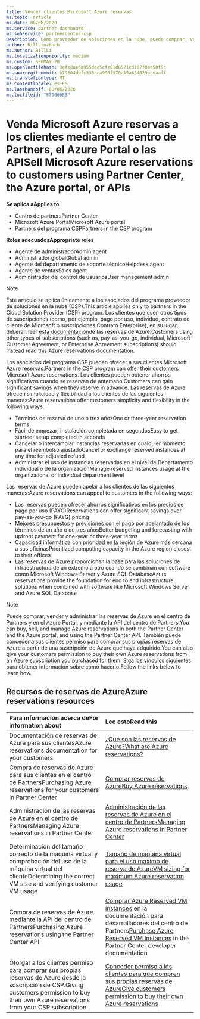 ```yaml
---
title: Vender clientes Microsoft Azure reservas
ms.topic: article
ms.date: 08/06/2020
ms.service: partner-dashboard
ms.subservice: partnercenter-csp
Description: Como proveedor de soluciones en la nube, puede comprar, vender o administrar las reservas de Azure para los clientes. Use el centro de Partners, el Azure Portal o la API del centro de Partners.
author: BillLinzbach
ms.author: BillLi
ms.localizationpriority: medium
ms.custom: SEOMAY.20
ms.openlocfilehash: 3efe8ae6a955dee5cfe01d0571cd107f8ee50f5c
ms.sourcegitcommit: b79504dbfc335aca995f370e15a654829acdaaff
ms.translationtype: MT
ms.contentlocale: es-ES
ms.lasthandoff: 08/06/2020
ms.locfileid: "87900085"
---
```

# <a name="sell-microsoft-azure-reservations-to-customers-using-partner-center-the-azure-portal-or-apis"></a><span data-ttu-id="872db-104">Venda Microsoft Azure reservas a los clientes mediante el centro de Partners, el Azure Portal o las API</span><span class="sxs-lookup"><span data-stu-id="872db-104">Sell Microsoft Azure reservations to customers using Partner Center, the Azure portal, or APIs</span></span>

<span data-ttu-id="872db-105">**Se aplica a**</span><span class="sxs-lookup"><span data-stu-id="872db-105">**Applies to**</span></span>

- <span data-ttu-id="872db-106">Centro de partners</span><span class="sxs-lookup"><span data-stu-id="872db-106">Partner Center</span></span>
- <span data-ttu-id="872db-107">Microsoft Azure Portal</span><span class="sxs-lookup"><span data-stu-id="872db-107">Microsoft Azure portal</span></span>
- <span data-ttu-id="872db-108">Partners del programa CSP</span><span class="sxs-lookup"><span data-stu-id="872db-108">Partners in the CSP program</span></span>

<span data-ttu-id="872db-109">**Roles adecuados**</span><span class="sxs-lookup"><span data-stu-id="872db-109">**Appropriate roles**</span></span>

- <span data-ttu-id="872db-110">Agente de administrador</span><span class="sxs-lookup"><span data-stu-id="872db-110">Admin agent</span></span>
- <span data-ttu-id="872db-111">Administrador global</span><span class="sxs-lookup"><span data-stu-id="872db-111">Global admin</span></span>
- <span data-ttu-id="872db-112">Agente del departamento de soporte técnico</span><span class="sxs-lookup"><span data-stu-id="872db-112">Helpdesk agent</span></span>
- <span data-ttu-id="872db-113">Agente de ventas</span><span class="sxs-lookup"><span data-stu-id="872db-113">Sales agent</span></span>
- <span data-ttu-id="872db-114">Administrador del control de usuarios</span><span class="sxs-lookup"><span data-stu-id="872db-114">User management admin</span></span>

> [!NOTE]
> <span data-ttu-id="872db-115">Este artículo se aplica únicamente a los asociados del programa proveedor de soluciones en la nube (CSP).</span><span class="sxs-lookup"><span data-stu-id="872db-115">This article applies only to partners in the Cloud Solution Provider (CSP) program.</span></span> <span data-ttu-id="872db-116">Los clientes que usen otros tipos de suscripciones (como, por ejemplo, pago por uso, individuo, contrato de cliente de Microsoft o suscripciones Contrato Enterprise), en su lugar, deberán leer [esta documentación](https://docs.microsoft.com/azure/cost-management-billing/reservations)de las reservas de Azure.</span><span class="sxs-lookup"><span data-stu-id="872db-116">Customers using other types of subscriptions (such as, pay-as-you-go, individual, Microsoft Customer Agreement, or Enterprise Agreement subscriptions) should instead read [this Azure reservations documentation](https://docs.microsoft.com/azure/cost-management-billing/reservations).</span></span>

<span data-ttu-id="872db-117">Los asociados del programa CSP pueden ofrecer a sus clientes Microsoft Azure reservas.</span><span class="sxs-lookup"><span data-stu-id="872db-117">Partners in the CSP program can offer their customers Microsoft Azure reservations.</span></span> <span data-ttu-id="872db-118">Los clientes pueden obtener ahorros significativos cuando se reservan de antemano.</span><span class="sxs-lookup"><span data-stu-id="872db-118">Customers can gain significant savings when they reserve in advance.</span></span> <span data-ttu-id="872db-119">Las reservas de Azure ofrecen simplicidad y flexibilidad a los clientes de las siguientes maneras:</span><span class="sxs-lookup"><span data-stu-id="872db-119">Azure reservations offer customers simplicity and flexibility in the following ways:</span></span>

- <span data-ttu-id="872db-120">Términos de reserva de uno o tres años</span><span class="sxs-lookup"><span data-stu-id="872db-120">One or three-year reservation terms</span></span>
- <span data-ttu-id="872db-121">Fácil de empezar; Instalación completada en segundos</span><span class="sxs-lookup"><span data-stu-id="872db-121">Easy to get started; setup completed in seconds</span></span>
- <span data-ttu-id="872db-122">Cancelar o intercambiar instancias reservadas en cualquier momento para el reembolso ajustado</span><span class="sxs-lookup"><span data-stu-id="872db-122">Cancel or exchange reserved instances at any time for adjusted refund</span></span>
- <span data-ttu-id="872db-123">Administrar el uso de instancias reservadas en el nivel de Departamento individual o de la organización</span><span class="sxs-lookup"><span data-stu-id="872db-123">Manage reserved instances usage at the organizational or individual department level</span></span>

<span data-ttu-id="872db-124">Las reservas de Azure pueden apelar a los clientes de las siguientes maneras:</span><span class="sxs-lookup"><span data-stu-id="872db-124">Azure reservations can appeal to customers in the following ways:</span></span>

- <span data-ttu-id="872db-125">Las reservas pueden ofrecer ahorros significativos en los precios de pago por uso (PAYG)</span><span class="sxs-lookup"><span data-stu-id="872db-125">Reservations can offer significant savings over pay-as-you-go (PAYG) pricing</span></span>
- <span data-ttu-id="872db-126">Mejores presupuestos y previsiones con el pago por adelantado de los términos de un año o de tres años</span><span class="sxs-lookup"><span data-stu-id="872db-126">Better budgeting and forecasting with upfront payment for one-year or three-year terms</span></span>
- <span data-ttu-id="872db-127">Capacidad informática con prioridad en la región de Azure más cercana a sus oficinas</span><span class="sxs-lookup"><span data-stu-id="872db-127">Prioritized computing capacity in the Azure region closest to their offices</span></span>
- <span data-ttu-id="872db-128">Las reservas de Azure proporcionan la base para las soluciones de infraestructura de un extremo a otro cuando se combinan con software como Microsoft Windows Server y Azure SQL Database</span><span class="sxs-lookup"><span data-stu-id="872db-128">Azure reservations provide the foundation for end to end infrastructure solutions when combined with software like Microsoft Windows Server and Azure SQL Database</span></span>

>[!NOTE]
> <span data-ttu-id="872db-129">Puede comprar, vender y administrar las reservas de Azure en el centro de Partners y en el Azure Portal, y mediante la API del centro de Partners.</span><span class="sxs-lookup"><span data-stu-id="872db-129">You can buy, sell, and manage Azure reservations in both the Partner Center and the Azure portal, and using the Partner Center API.</span></span> <span data-ttu-id="872db-130">También puede conceder a sus clientes permiso para comprar sus propias reservas de Azure a partir de una suscripción de Azure que haya adquirido.</span><span class="sxs-lookup"><span data-stu-id="872db-130">You can also give your customers permission to buy their own Azure reservations from an Azure subscription you purchased for them.</span></span> <span data-ttu-id="872db-131">Siga los vínculos siguientes para obtener información sobre cómo hacerlo.</span><span class="sxs-lookup"><span data-stu-id="872db-131">Follow the links below to learn how.</span></span>

## <a name="azure-reservations-resources"></a><span data-ttu-id="872db-132">Recursos de reservas de Azure</span><span class="sxs-lookup"><span data-stu-id="872db-132">Azure reservations resources</span></span>

|<span data-ttu-id="872db-133">**Para información acerca de**</span><span class="sxs-lookup"><span data-stu-id="872db-133">**For information about**</span></span>   |<span data-ttu-id="872db-134">**Lee esto**</span><span class="sxs-lookup"><span data-stu-id="872db-134">**Read this**</span></span>    |
|:-----------------------------|:-----------------|
| <span data-ttu-id="872db-135">Documentación de reservas de Azure para sus clientes</span><span class="sxs-lookup"><span data-stu-id="872db-135">Azure reservations documentation for your customers</span></span> | [<span data-ttu-id="872db-136">¿Qué son las reservas de Azure?</span><span class="sxs-lookup"><span data-stu-id="872db-136">What are Azure reservations?</span></span>](https://docs.microsoft.com/azure/billing/billing-save-compute-costs-reservations)
|<span data-ttu-id="872db-137">Compra de reservas de Azure para sus clientes en el centro de Partners</span><span class="sxs-lookup"><span data-stu-id="872db-137">Purchasing Azure reservations for your customers in Partner Center</span></span>   |[<span data-ttu-id="872db-138">Comprar reservas de Azure</span><span class="sxs-lookup"><span data-stu-id="872db-138">Buy Azure reservations</span></span>](azure-reservations-buying.md)
|<span data-ttu-id="872db-139">Administración de las reservas de Azure en el centro de Partners</span><span class="sxs-lookup"><span data-stu-id="872db-139">Managing Azure reservations in Partner Center</span></span> | [<span data-ttu-id="872db-140">Administración de las reservas de Azure en el centro de Partners</span><span class="sxs-lookup"><span data-stu-id="872db-140">Managing Azure reservations in Partner Center</span></span>](azure-reservations-manage.md)
|<span data-ttu-id="872db-141">Determinación del tamaño correcto de la máquina virtual y comprobación del uso de la máquina virtual del cliente</span><span class="sxs-lookup"><span data-stu-id="872db-141">Determining the correct VM size and verifying customer VM usage</span></span>   |[<span data-ttu-id="872db-142">Tamaño de máquina virtual para el uso máximo de reserva de Azure</span><span class="sxs-lookup"><span data-stu-id="872db-142">VM sizing for maximum Azure reservation usage</span></span>](azure-usage.md)   |
|<span data-ttu-id="872db-143">Compra de reservas de Azure mediante la API del centro de Partners</span><span class="sxs-lookup"><span data-stu-id="872db-143">Purchasing Azure reservations using the Partner Center API</span></span> | <span data-ttu-id="872db-144">[Comprar Azure Reserved VM instances](https://docs.microsoft.com/partner-center/develop/purchase-azure-reservations) en la documentación para desarrolladores del centro de Partners</span><span class="sxs-lookup"><span data-stu-id="872db-144">[Purchase Azure Reserved VM Instances](https://docs.microsoft.com/partner-center/develop/purchase-azure-reservations) in the Partner Center developer documentation</span></span>   |
|<span data-ttu-id="872db-145">Otorgar a los clientes permiso para comprar sus propias reservas de Azure desde la suscripción de CSP.</span><span class="sxs-lookup"><span data-stu-id="872db-145">Giving customers permission to buy their own Azure reservations from your CSP subscription.</span></span> | [<span data-ttu-id="872db-146">Conceder permiso a los clientes para que compren sus propias reservas de Azure</span><span class="sxs-lookup"><span data-stu-id="872db-146">Give customers permission to buy their own Azure reservations</span></span>](give-customers-permission.md)   |
